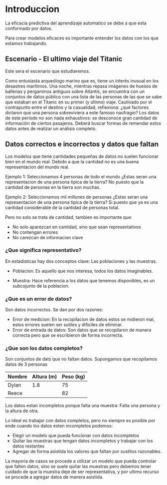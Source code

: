 # Introduccion
La eficacia predictiva del aprendizaje automatico se debe a que esta conformado por datos.

Para crear modelos eficaces es importante entender los datos con los que estamos trabajando.


## Escenario - El ultimo viaje del Titanic
Este sera el escenario que estudiaremos.

Como entusiasta arqueólogo marino que es, tiene un interés inusual en los desastres marítimos. Una noche, mientras repasa imágenes de huesos de ballenas y pergaminos antiguos sobre Atlantis, se encuentra con un conjuntos de datos público con una lista de las personas de las que se sabe que estaban en el Titanic en su primer (y último) viaje. Cautivado por el contrapunto entre el destino y la casualidad, reflexiona: ¿qué factores dictaron que una persona sobreviviera a este famoso naufragio? Los datos de este período no son nada exhaustivos: se desconoce gran cantidad de información de ciertos pasajeros. Deberá buscar formas de remendar estos datos antes de realizar un análisis completo.

## Datos correctos e incorrectos y datos que faltan

Los modelos que tiene cantidades pequeñas de datos no suelen funcionar bien en el mundo real.
Debido a que la cantidad no es una buena representacion del mundo real.

Ejemplo 1: Seleccionamos 4 personas de todo el mundo
¿Estas seran una representacion de una persona tipica de la tierra?
No puesto que la cantidad de personas en la tierra son muchas.

Ejemplo 2: Seleccionamos mil millones de personas
¿Estas seran una representacion de una persona tipica de la tierra?
Si puesto que ya es una cantidad considerable de la cantidad de personas total.

Pero no solo se trata de cantidad, tambien es importante que:
* No solo aparezcan en cantidad, sino que sean representativos
* No contengan errores
* No carezcan de informacion clave

### ¿Que significa representativo?
En estadisticas hay dos conceptos clave: Las poblaciones y las muestras.

+ Poblacion: Es aquello que nos interesa, todos los datos imaginables.

+ Muestra: Hace referencia a los datos que tenemos disponibles, es un subcojunto de la poblacion.

### ¿Que es un error de datos?
Son datos incorrectos.
Se dan por dos razones:
+ Error de medicion: En la recopilacion de datos estos se midieron mal, estos errores suelen ser sutiles y dificiles de eliminar.
+ Error de entrada de datos: Son datos que se recopilaron de manera correcta pero que se escribieron de forma incorrecta.

### ¿Que son los datos completos?
Son conjuntos de dats que no faltan datos.
Supongamos que recopilamos datos de 3 personas

|Nombre	|Altura (m)	|Peso (kg)
|-------|-----------|----------
|Dylan	|   1.8	    |   75
|Reece	|	        |   82

Los datos estan incompletos porque falta una muestra: Falta una persona y la altura de otra.

Lo ideal es trabajar con datos completos, pero no siempre es posible por ende cuando los datos esten incompletos podemos:
* Elegir un modelo que pueda funcionar con datos incompletos
* Quitar las muestras que tengan datos incompletos y trabajar con los datos restantes
* Agregar de forma asistida los valores que faltan por sustitos razonables.

La mayoria de casos se procede a utilizar un modelo que pueda controlar que falten datos, sino se suele quitar las muestras pero debemos tener cuidado de que la muestra deje de ser representativa, y por ultimo recurso se procede a agregar datos de manera asistida.